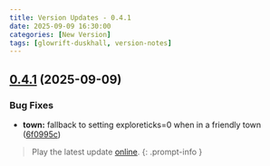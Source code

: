 ```yaml
---
title: Version Updates - 0.4.1
date: 2025-09-09 16:30:00
categories: [New Version]
tags: [glowrift-duskhall, version-notes]
---
```



## [0.4.1](https://github.com/felfhenor/glowrift-duskhall/compare/v0.4.0...v0.4.1) (2025-09-09)


### Bug Fixes

* **town:** fallback to setting exploreticks=0 when in a friendly town ([6f0995c](https://github.com/felfhenor/glowrift-duskhall/commit/6f0995c98de7e8226a1e3c4892910fc7b98a86be))





> Play the latest update [online](https://glowriftduskhall.felfhenor.com).
{: .prompt-info }
